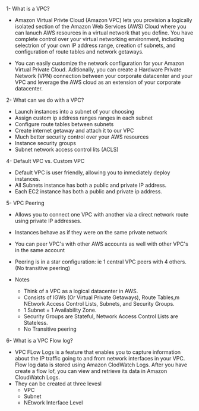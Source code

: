 1- What is a VPC?

- Amazon Virtual Privte Cloud (Amazon VPC) lets you provision a logically isolated section of the Amazon Web Services (AWS) Cloud where you can lanuch AWS resources in a virtual network that you define. You have complete control over your virtual networking environment, including selectrion of your own IP address range, creation of subnets, and configuration of route tables and network getaways.

- You can easily customize the network configuration for your Amazon Virtual Private Cloud. Aditionally, you can create a Hardware Private Network (VPN) connection between your corporate datacenter and your VPC and leverage the AWS cloud as an extension of your corporate datacenter.

2- What can we do with a VPC?

- Launch instances into a subnet of your choosing
- Assign custom ip address ranges ranges in each subnet
- Configure route tables between subnets
- Create internet getaway and attach it to our VPC
- Much better security control over your AWS resources
- Instance security groups
- Subnet network access control lits (ACLS)

4- Default VPC vs. Custom VPC

- Default VPC is user friendly, allowing you to inmediately deploy instances.
- All Subnets instance has both a public and private IP address.
- Each EC2 instance has both a public and private ip address.

5- VPC Peering

- Allows you to connect one VPC with another via a direct network route using private IP addresses.
- Instances behave as if they were on the same private network
- You can peer VPC's with other AWS accounts as well with other VPC's in the same account
- Peering is in a star configuration: ie 1 central VPC peers with 4 others. (No transitive peering)

- Notes
    - Think of a VPC as a logical datacenter in AWS.
    - Consists of IGWs (Or Virtual Private Getaways), Route Tables,m NEtwork Access Control Lists, Subnets, and Security Groups.
    - 1 Subnet = 1 Availability Zone.
    - Security Groups are Stateful, Network Access Control Lists are Stateless.
    - No Transitive peering

6- What is a VPC Flow log?

- VPC FLow Logs is a feature that enables you to capture information about the IP traffic going to and from network interfaces in your VPC. Flow log data is stored using Amazon ClodWatch Logs. After you have create a flow lof, you can view and retrieve its data in Amazon CloudWatch Logs.
- They can be created at three levesl
    - VPC
    - Subnet
    - NEtwork Interface Level